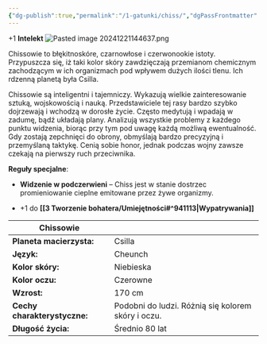 ```yaml
---
{"dg-publish":true,"permalink":"/1-gatunki/chiss/","dgPassFrontmatter":true}
---
```


+1 **Intelekt**
![Pasted image 20241221144637.png](/img/user/6%20Obrazy/Pasted%20image%2020241221144637.png)

Chissowie to błękitnoskóre, czarnowłose i czerwonookie istoty. Przypuszcza się, iż taki kolor skóry zawdzięczają przemianom chemicznym zachodzącym w ich organizmach pod wpływem dużych ilości tlenu. Ich rdzenną planetą była Csilla.

Chissowie są inteligentni i tajemniczy. Wykazują wielkie zainteresowanie sztuką, wojskowością i nauką. Przedstawiciele tej rasy bardzo szybko dojrzewają i wchodzą w dorosłe życie. Często medytują i wpadają w zadumę, bądź układają plany. Analizują wszystkie problemy z każdego punktu widzenia, biorąc przy tym pod uwagę każdą możliwą ewentualność. Gdy zostają zepchnięci do obrony, obmyślają bardzo precyzyjną i przemyślaną taktykę. Cenią sobie honor, jednak podczas wojny zawsze czekają na pierwszy ruch przeciwnika.

**Reguły specjalne**:

- **Widzenie w podczerwieni** – Chiss jest w stanie dostrzec promieniowanie cieplne emitowane przez żywe organizmy.

- +1 do **[[3 Tworzenie bohatera/Umiejętności#^941113\|Wypatrywania]]**

| **Chissowie**                |                                                    |
| ---------------------------- | -------------------------------------------------- |
| **Planeta macierzysta:**     | Csilla                                             |
| **Język:**                   | Cheunch                                            |
| **Kolor skóry:**             | Niebieska                                          |
| **Kolor oczu:**              | Czerowne                                           |
| **Wzrost:**                  | 170 cm                                             |
| **Cechy charakterystyczne:** | Podobni do ludzi. Różnią się kolorem skóry i oczu. |
| **Długość życia:**           | Średnio 80 lat                                     |